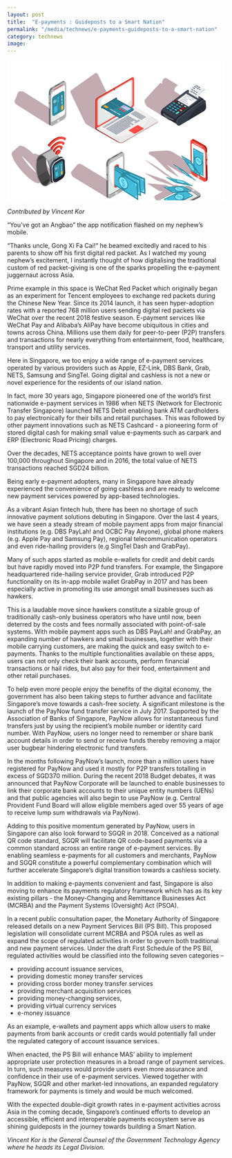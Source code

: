 ```yaml
---
layout: post
title:  "E-payments : Guideposts to a Smart Nation"
permalink: "/media/technews/e-payments-guideposts-to-a-smart-nation"
category: technews
image: 
---
```


![e payment](/images/technews/e-payments-guideposts-to-a-smart-nation-part-1.jpg)

*Contributed by Vincent Kor*

“You’ve got an Angbao” the app notification flashed on my nephew’s mobile. 

“Thanks uncle, Gong Xi Fa Cai!“ he beamed excitedly and raced to his parents to show off his first digital red packet. As I watched my young nephew’s excitement, I instantly thought of how digitalising the traditional custom of red packet-giving is one of the sparks propelling the e-payment juggernaut across Asia. 

Prime example in this space is WeChat Red Packet which originally began as an experiment for Tencent employees to exchange red packets during the Chinese New Year. Since its 2014 launch, it has seen hyper-adoption rates with a reported 768 million users sending digital red packets via WeChat over the recent 2018 festive season. E-payment services like WeChat Pay and Alibaba’s AliPay have become ubiquitous in cities and towns across China. Millions use them daily for peer-to-peer (P2P) transfers and transactions for nearly everything from entertainment, food, healthcare, transport and utility services.  

Here in Singapore, we too enjoy a wide range of e-payment services operated by various providers such as Apple, EZ-Link, DBS Bank, Grab, NETS, Samsung and SingTel. Going digital and cashless is not a new or novel experience for the residents of our island nation. 

In fact, more 30 years ago, Singapore pioneered one of the world’s first nationwide e-payment services in 1986 when NETS (Network for Electronic Transfer Singapore) launched NETS Debit enabling bank ATM cardholders to pay electronically for their bills and retail purchases. This was followed by other payment innovations such as NETS Cashcard - a pioneering form of stored digital cash for making small value e-payments such as carpark and ERP (Electronic Road Pricing) charges. 

Over the decades, NETS acceptance points have grown to well over 100,000 throughout Singapore and in 2016, the total value of NETS transactions reached SGD24 billion. 
 
Being early e-payment adopters, many in Singapore have already experienced the convenience of going cashless and are ready to welcome new payment services powered by app-based technologies. 

As a vibrant Asian fintech hub, there has been no shortage of such innovative payment solutions debuting in Singapore. Over the last 4 years, we have seen a steady stream of mobile payment apps from major financial institutions (e.g. DBS PayLah! and OCBC Pay Anyone), global phone makers (e.g. Apple Pay and Samsung Pay), regional telecommunication operators and even ride-hailing providers (e.g SingTel Dash and GrabPay). 

Many of such apps started as mobile e-wallets for credit and debit cards but have rapidly moved into P2P fund transfers. For example, the Singapore headquartered ride-hailing service provider, Grab introduced P2P functionality on its in-app mobile wallet GrabPay in 2017 and has been especially active in promoting its use amongst small businesses such as hawkers. 

This is a laudable move since hawkers constitute a sizable group of traditionally cash-only business operators who have until now, been deterred by the costs and fees normally associated with point-of-sale systems. With mobile payment apps such as DBS PayLah! and GrabPay, an expanding number of hawkers and small businesses, together with their mobile carrying customers, are making the quick and easy switch to e-payments. Thanks to the multiple functionalities available on these apps, users can not only check their bank accounts, perform financial transactions or hail rides, but also pay for their food, entertainment and other retail purchases.

To help even more people enjoy the benefits of the digital economy, the government has also been taking steps to further advance and facilitate Singapore’s move towards a cash-free society. A significant milestone is the launch of the PayNow fund transfer service in July 2017. Supported by the Association of Banks of Singapore, PayNow allows for instantaneous fund transfers just by using the recipient’s mobile number or identity card number. With PayNow, users no longer need to remember or share bank account details in order to send or receive funds thereby removing a major user bugbear hindering electronic fund transfers. 

In the months following PayNow’s launch, more than a million users have registered for PayNow and used it mostly for P2P transfers totalling in excess of SGD370 million. During the recent 2018 Budget debates, it was announced that PayNow Corporate will be launched to enable businesses to link their corporate bank accounts to their unique entity numbers (UENs) and that public agencies will also begin to use PayNow (e.g. Central Provident Fund Board will allow eligible members aged over 55 years of age to receive lump sum withdrawals via PayNow). 

Adding to this positive momentum generated by PayNow, users in Singapore can also look forward to SGQR in 2018. Conceived as a national QR code standard, SGQR will facilitate QR code-based payments via a common standard across an entire range of e-payment services. By enabling seamless e-payments for all customers and merchants, PayNow and SGQR constitute a powerful complementary combination which will further accelerate Singapore’s digital transition towards a cashless society.    

In addition to making e-payments convenient and fast, Singapore is also moving to enhance its payments regulatory framework which has as its key existing pillars - the Money-Changing and Remittance Businesses Act (MCRBA) and the Payment Systems (Oversight) Act (PSOA). 

In a recent public consultation paper, the Monetary Authority of Singapore released details on a new Payment Services Bill (PS Bill). This proposed legislation will consolidate current MCRBA and PSOA rules as well as expand the scope of regulated activities in order to govern both traditional and new payment services. Under the draft First Schedule of the PS Bill, regulated activities would be classified into the following seven categories – 
- providing account issuance services,
- providing domestic money transfer services
- providing cross border money transfer services
- providing merchant acquisition services
- providing money-changing services,
- providing virtual currency services
- e-money issuance

As an example, e-wallets and payment apps which allow users to make payments from bank accounts or credit cards would potentially fall under the regulated category of account issuance services.

When enacted, the PS Bill will enhance MAS’ ability to implement appropriate user protection measures in a broad range of payment services. In turn, such measures would provide users even more assurance and confidence in their use of e-payment services. Viewed together with PayNow, SGQR and other market-led innovations, an expanded regulatory framework for payments is timely and would be much welcomed.

With the expected double-digit growth rates in e-payment activities across Asia in the coming decade, Singapore’s continued efforts to develop an accessible, efficient and interoperable payments ecosystem serve as shining guideposts in the journey towards building a Smart Nation.

*Vincent Kor is the General Counsel of the Government Technology Agency where he heads its Legal Division.*
